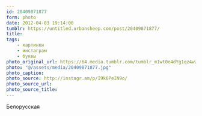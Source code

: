 ```yaml
---
id: 20409871877
form: photo
date: 2012-04-03 19:14:00
tumblr: https://untitled.urbansheep.com/post/20409871877/
title:
tags:
    - картинки
    - инстаграм
    - буквы
photo_original_url: https://64.media.tumblr.com/tumblr_m1wt0e4dYg1qz4wzio1_640.jpg
photo: "@/assets/media/20409871877.jpg"
photo_caption:
photo_source: http://instagr.am/p/I9k6PeIN9o/
photo_source_url:
photo_source_title:
---
```


<p>Белорусская</p>
